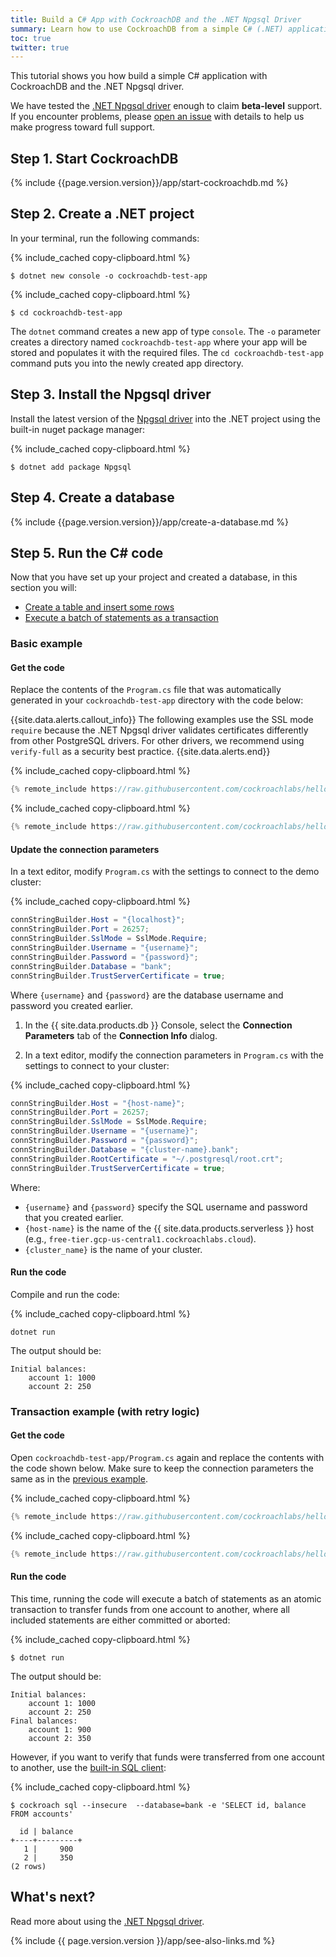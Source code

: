 ```yaml
---
title: Build a C# App with CockroachDB and the .NET Npgsql Driver
summary: Learn how to use CockroachDB from a simple C# (.NET) application with a low-level client driver.
toc: true
twitter: true
---
```


This tutorial shows you how build a simple C# application with CockroachDB and the .NET Npgsql driver.

We have tested the [.NET Npgsql driver](http://www.npgsql.org/) enough to claim **beta-level** support. If you encounter problems, please [open an issue](https://github.com/cockroachdb/cockroach/issues/new) with details to help us make progress toward full support.

## Step 1. Start CockroachDB

{% include {{page.version.version}}/app/start-cockroachdb.md %}

## Step 2. Create a .NET project

In your terminal, run the following commands:

{% include_cached copy-clipboard.html %}
~~~ shell
$ dotnet new console -o cockroachdb-test-app
~~~

{% include_cached copy-clipboard.html %}
~~~ shell
$ cd cockroachdb-test-app
~~~

The `dotnet` command creates a new app of type `console`. The `-o` parameter creates a directory named `cockroachdb-test-app` where your app will be stored and populates it with the required files. The `cd cockroachdb-test-app` command puts you into the newly created app directory.

## Step 3. Install the Npgsql driver

Install the latest version of the [Npgsql driver](https://www.nuget.org/packages/Npgsql/) into the .NET project using the built-in nuget package manager:

{% include_cached copy-clipboard.html %}
~~~ shell
$ dotnet add package Npgsql
~~~

## Step 4. Create a database

{% include {{page.version.version}}/app/create-a-database.md %}

## Step 5. Run the C# code

Now that you have set up your project and created a database, in this section you will:

- [Create a table and insert some rows](#basic-example)
- [Execute a batch of statements as a transaction](#transaction-example-with-retry-logic)

### Basic example

#### Get the code

Replace the contents of the `Program.cs` file that was automatically generated in your `cockroachdb-test-app` directory with the code below:

{{site.data.alerts.callout_info}}
The following examples use the SSL mode `require` because the .NET Npgsql driver validates certificates differently from other PostgreSQL drivers. For other drivers, we recommend using `verify-full` as a security best practice.
{{site.data.alerts.end}}

<section class="filter-content" markdown="1" data-scope="local">

{% include_cached copy-clipboard.html %}
~~~ c#
{% remote_include https://raw.githubusercontent.com/cockroachlabs/hello-world-csharp/main/basic.cs %}
~~~

</section>

<section class="filter-content" markdown="1" data-scope="cockroachcloud">

{% include_cached copy-clipboard.html %}
~~~ c#
{% remote_include https://raw.githubusercontent.com/cockroachlabs/hello-world-csharp/cockroachcloud/basic.cs %}
~~~

</section>

#### Update the connection parameters

<section class="filter-content" markdown="1" data-scope="local">

In a text editor, modify `Program.cs` with the settings to connect to the demo cluster:

{% include_cached copy-clipboard.html %}
~~~ csharp
connStringBuilder.Host = "{localhost}";
connStringBuilder.Port = 26257;
connStringBuilder.SslMode = SslMode.Require;
connStringBuilder.Username = "{username}";
connStringBuilder.Password = "{password}";
connStringBuilder.Database = "bank";
connStringBuilder.TrustServerCertificate = true;
~~~

Where `{username}` and `{password}` are the database username and password you created earlier.

</section>

<section class="filter-content" markdown="1" data-scope="cockroachcloud">

1. In the {{ site.data.products.db }} Console, select the **Connection Parameters** tab of the **Connection Info** dialog.

1. In a text editor, modify the connection parameters in `Program.cs` with the settings to connect to your cluster:

{% include_cached copy-clipboard.html %}
~~~ csharp
connStringBuilder.Host = "{host-name}";
connStringBuilder.Port = 26257;
connStringBuilder.SslMode = SslMode.Require;
connStringBuilder.Username = "{username}";
connStringBuilder.Password = "{password}";
connStringBuilder.Database = "{cluster-name}.bank";
connStringBuilder.RootCertificate = "~/.postgresql/root.crt";
connStringBuilder.TrustServerCertificate = true;
~~~

Where:

- `{username}` and `{password}` specify the SQL username and password that you created earlier.
- `{host-name}` is the name of the {{ site.data.products.serverless }} host (e.g., `free-tier.gcp-us-central1.cockroachlabs.cloud`).
- `{cluster_name}` is the name of your cluster.

</section>

#### Run the code

Compile and run the code:

{% include_cached copy-clipboard.html %}
~~~ shell
dotnet run
~~~

The output should be:

~~~
Initial balances:
	account 1: 1000
	account 2: 250
~~~

### Transaction example (with retry logic)

#### Get the code

Open `cockroachdb-test-app/Program.cs` again and replace the contents with the code shown below. Make sure to keep the connection parameters the same as in the [previous example](#update-the-connection-parameters).

<section class="filter-content" markdown="1" data-scope="local">

{% include_cached copy-clipboard.html %}
~~~ c#
{% remote_include https://raw.githubusercontent.com/cockroachlabs/hello-world-csharp/main/transaction.cs %}
~~~

</section>

<section class="filter-content" markdown="1" data-scope="cockroachcloud">

{% include_cached copy-clipboard.html %}
~~~ c#
{% remote_include https://raw.githubusercontent.com/cockroachlabs/hello-world-csharp/cockroachcloud/transaction.cs %}
~~~

</section>

#### Run the code

This time, running the code will execute a batch of statements as an atomic transaction to transfer funds from one account to another, where all included statements are either committed or aborted:

{% include_cached copy-clipboard.html %}
~~~ shell
$ dotnet run
~~~

The output should be:

~~~
Initial balances:
	account 1: 1000
	account 2: 250
Final balances:
	account 1: 900
	account 2: 350
~~~

However, if you want to verify that funds were transferred from one account to another, use the [built-in SQL client](cockroach-sql.html):

{% include_cached copy-clipboard.html %}
~~~ shell
$ cockroach sql --insecure  --database=bank -e 'SELECT id, balance FROM accounts'
~~~

~~~
  id | balance
+----+---------+
   1 |     900
   2 |     350
(2 rows)
~~~


## What's next?

Read more about using the [.NET Npgsql driver](http://www.npgsql.org/).

{% include {{ page.version.version }}/app/see-also-links.md %}
